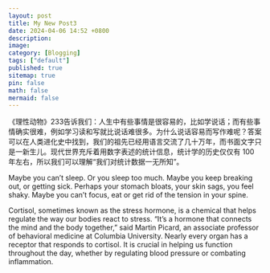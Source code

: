 ```yaml
---
layout: post
title: My New Post3
date: 2024-04-06 14:52 +0800
description:
image:
category: [Blogging]
tags: ["default"]
published: true
sitemap: true
pin: false
math: false
mermaid: false
---
```


《理性动物》233告诉我们：人生中有些事情是很容易的，比如学说话；而有些事情确实很难，例如学习读和写就比说话难很多。为什么说话容易而写作难呢？答案可以在人类进化史中找到，我们的祖先已经用语言交流了几十万年，而书面文字只是一新生儿。现代世界充斥着用数字表述的统计信息，统计学的历史仅仅有 100 年左右，所以我们可以理解“我们对统计数据一无所知”。

Maybe you can’t sleep. Or you sleep too much. Maybe you keep breaking out, or getting sick. Perhaps your stomach bloats, your skin sags, you feel shaky. Maybe you can’t focus, eat or get rid of the tension in your spine.

Cortisol, sometimes known as the stress hormone, is a chemical that helps regulate the way our bodies react to stress. “It’s a hormone that connects the mind and the body together,” said Martin Picard, an associate professor of behavioral medicine at Columbia University. Nearly every organ has a receptor that responds to cortisol. It is crucial in helping us function throughout the day, whether by regulating blood pressure or combating inflammation.